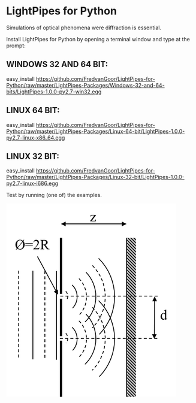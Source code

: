 # LightPipes for Python
Simulations of optical phenomena were diffraction is essential.


Install LightPipes for Python by opening a terminal window and type at the prompt:

WINDOWS 32 AND 64 BIT:
----------------------

easy_install https://github.com/FredvanGoor/LightPipes-for-Python/raw/master/LightPipes-Packages/Windows-32-and-64-bits/LightPipes-1.0.0-py2.7-win32.egg

LINUX 64 BIT:
-------------

easy_install https://github.com/FredvanGoor/LightPipes-for-Python/raw/master/LightPipes-Packages/Linux-64-bit/LightPipes-1.0.0-py2.7-linux-x86_64.egg

LINUX 32 BIT:
-------------

easy_install https://github.com/FredvanGoor/LightPipes-for-Python/raw/master/LightPipes-Packages/Linux-32-bit/LightPipes-1.0.0-py2.7-linux-i686.egg

Test by running (one of) the examples.

![](Examples/twoholes.png)

